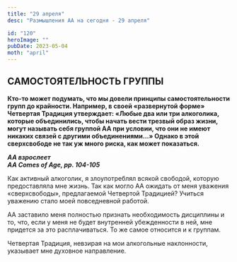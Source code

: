 ```yaml
---
title: "29 апреля"
desc: "Размышления АА на сегодня - 29 апреля"

id: "120"
heroImage: ""
pubDate: 2023-05-04
moth: "april"
---
```


## САМОСТОЯТЕЛЬНОСТЬ ГРУППЫ

**Кто-то может подумать, что мы довели принципы самостоятельности групп до
крайности. Например, в своей «развернутой форме» Четвертая Традиция
утверждает: «Любые два или три алкоголика, которые объединились, чтобы начать
вести трезвый образ жизни, могут называть себя группой АА при условии, что они
не имеют никаких связей с другими объединениями…» Однако в этой сверхсвободе
не так уж много риска, как может показаться.**

**_АА взрослеет  
AA Comes of Age, pp. 104-105_**

Как активный алкоголик, я злоупотреблял всякой свободой, которую предоставляла
мне жизнь. Так как могло АА ожидать от меня уважения «сверхсвободы»,
предлагаемой Четвертой Традицией? Учиться уважению стало моей повседневной
работой.

АА заставило меня полностью признать необходимость дисциплины и то, что, если
у меня не будет внутренней убежденности в ней, мне придется за это
расплачиваться. То же самое относится и к группам.

Четвертая Традиция, невзирая на мои алкогольные наклонности, указывает мне
духовное направление.
